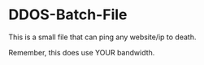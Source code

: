 # DDOS-Batch-File

This is a small file that can ping any website/ip to death.

Remember, this does use YOUR bandwidth.
